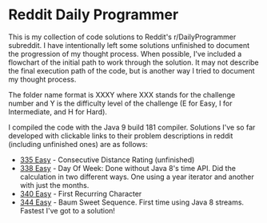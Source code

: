 # Reddit Daily Programmer

This is my collection of code solutions to Reddit's r/DailyProgrammer subreddit. I have intentionally left some solutions unfinished to document the progression of my thought process. When possible, I've included a flowchart of the initial path to work through the solution. It may not describe the final execution path of the code, but is another way I tried to document my thought process.


The folder name format is XXXY where XXX stands for the challenge number and Y is the difficulty level of the challenge (E for Easy, I for Intermediate, and H for Hard).

I compiled the code with the Java 9 build 181 compiler. Solutions I've so far developed with clickable links to their problem descriptions in reddit (including unfinished ones) are as follows:

- [335 Easy](https://www.reddit.com/r/dailyprogrammer/comments/759fha/20171009_challenge_335_easy_consecutive_distance/) - Consecutive Distance Rating (unfinished)
- [338 Easy](https://www.reddit.com/r/dailyprogrammer/comments/79npf9/20171030_challenge_338_easy_what_day_was_it_again/) - Day Of Week: Done without Java 8's time API. Did the calculation in two different ways. One using a year iterator and another with just the months.
- [340 Easy](https://www.reddit.com/r/dailyprogrammer/comments/7cnqtw/20171113_challenge_340_easy_first_recurring/) - First Recurring Character
- [344 Easy](https://www.reddit.com/r/dailyprogrammer/comments/7j33iv/20171211_challenge_344_easy_baumsweet_sequence/?utm_content=title&utm_medium=hot&utm_source=reddit&utm_name=dailyprogrammer) - Baum Sweet Sequence. First time using Java 8 streams. Fastest I've got to a solution!